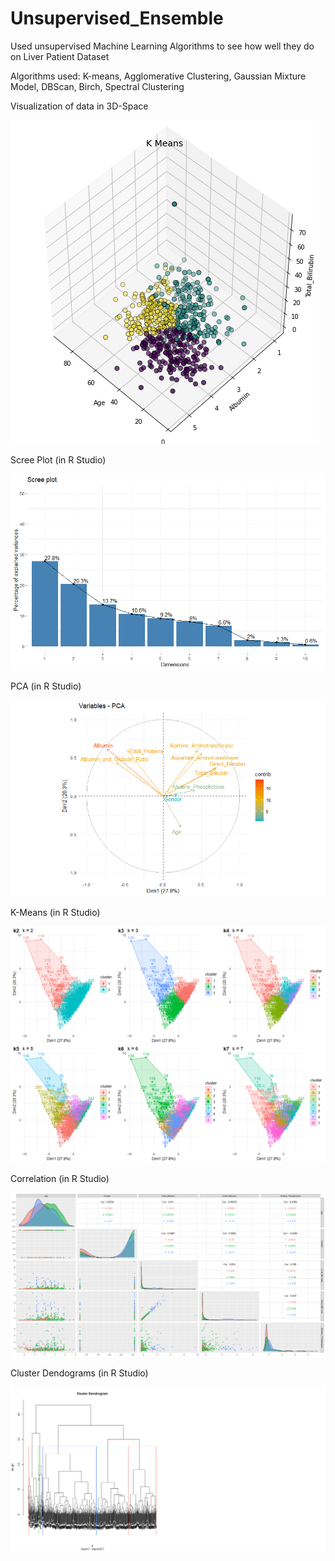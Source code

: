 # Unsupervised_Ensemble
Used unsupervised Machine Learning Algorithms to see how well they do on Liver Patient Dataset

Algorithms used: K-means, Agglomerative Clustering, Gaussian Mixture Model, DBScan, Birch, Spectral Clustering

Visualization of data in 3D-Space

<img src="https://github.com/gaurav-95/Unsupervised_Ensemble/blob/main/3d_data.png">

Scree Plot (in R Studio)

<img src="https://github.com/gaurav-95/Unsupervised_Ensemble/blob/main/HCA%20R%20Studio%20Result/Rplot02.png">

PCA (in R Studio)

<img src="https://github.com/gaurav-95/Unsupervised_Ensemble/blob/main/HCA%20R%20Studio%20Result/Rplot05.png">

K-Means (in R Studio)

<img src="https://github.com/gaurav-95/Unsupervised_Ensemble/blob/main/HCA%20R%20Studio%20Result/Rplot06.png">

Correlation (in R Studio)

<img src="https://github.com/gaurav-95/Unsupervised_Ensemble/blob/main/HCA%20R%20Studio%20Result/Rplot19.png">

Cluster Dendograms (in R Studio)

<img src="https://github.com/gaurav-95/Unsupervised_Ensemble/blob/main/HCA%20R%20Studio%20Result/Rplot15(1).png">
